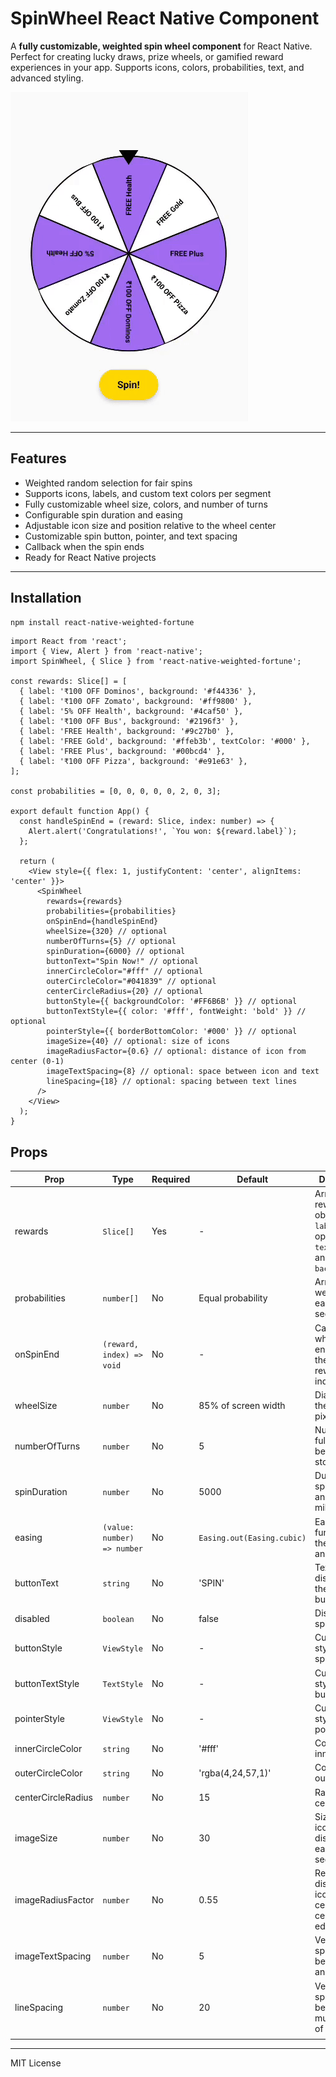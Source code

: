 # SpinWheel React Native Component

A **fully customizable, weighted spin wheel component** for React Native. Perfect for creating lucky draws, prize wheels, or gamified reward experiences in your app. Supports icons, colors, probabilities, text, and advanced styling.

![Demo GIF](https://github.com/Charu1611/Wheel-of-fortune/blob/main/assets/wheel.gif)

---

## Features

- Weighted random selection for fair spins  
- Supports icons, labels, and custom text colors per segment  
- Fully customizable wheel size, colors, and number of turns  
- Configurable spin duration and easing  
- Adjustable icon size and position relative to the wheel center  
- Customizable spin button, pointer, and text spacing  
- Callback when the spin ends  
- Ready for React Native projects

---

## Installation

```sh
npm install react-native-weighted-fortune


```

```tsx
import React from 'react';
import { View, Alert } from 'react-native';
import SpinWheel, { Slice } from 'react-native-weighted-fortune';

const rewards: Slice[] = [
  { label: '₹100 OFF Dominos', background: '#f44336' },
  { label: '₹100 OFF Zomato', background: '#ff9800' },
  { label: '5% OFF Health', background: '#4caf50' },
  { label: '₹100 OFF Bus', background: '#2196f3' },
  { label: 'FREE Health', background: '#9c27b0' },
  { label: 'FREE Gold', background: '#ffeb3b', textColor: '#000' },
  { label: 'FREE Plus', background: '#00bcd4' },
  { label: '₹100 OFF Pizza', background: '#e91e63' },
];

const probabilities = [0, 0, 0, 0, 0, 2, 0, 3];

export default function App() {
  const handleSpinEnd = (reward: Slice, index: number) => {
    Alert.alert('Congratulations!', `You won: ${reward.label}`);
  };

  return (
    <View style={{ flex: 1, justifyContent: 'center', alignItems: 'center' }}>
      <SpinWheel
        rewards={rewards}
        probabilities={probabilities}
        onSpinEnd={handleSpinEnd}
        wheelSize={320} // optional
        numberOfTurns={5} // optional
        spinDuration={6000} // optional
        buttonText="Spin Now!" // optional
        innerCircleColor="#fff" // optional
        outerCircleColor="#041839" // optional
        centerCircleRadius={20} // optional
        buttonStyle={{ backgroundColor: '#FF6B6B' }} // optional
        buttonTextStyle={{ color: '#fff', fontWeight: 'bold' }} // optional
        pointerStyle={{ borderBottomColor: '#000' }} // optional
        imageSize={40} // optional: size of icons
        imageRadiusFactor={0.6} // optional: distance of icon from center (0-1)
        imageTextSpacing={8} // optional: space between icon and text
        lineSpacing={18} // optional: spacing between text lines
      />
    </View>
  );
}

```

## Props

| Prop               | Type                        | Required | Default                    | Description                                                                           |
| ------------------ | --------------------------- | -------- | -------------------------- | ------------------------------------------------------------------------------------- |
| rewards            | `Slice[]`                   | Yes      | -                          | Array of reward objects with `label`, optional `icon`, `textColor`, and `background`. |
| probabilities      | `number[]`                  | No       | Equal probability          | Array of weights for each segment.                                                    |
| onSpinEnd          | `(reward, index) => void`   | No       | -                          | Callback fired when spin ends, returns the selected reward & index.                   |
| wheelSize          | `number`                    | No       | 85% of screen width        | Diameter of the wheel in pixels.                                                      |
| numberOfTurns      | `number`                    | No       | 5                          | Number of full spins before stopping.                                                 |
| spinDuration       | `number`                    | No       | 5000                       | Duration of spin animation in milliseconds.                                           |
| easing             | `(value: number) => number` | No       | `Easing.out(Easing.cubic)` | Easing function for the spin animation.                                               |
| buttonText         | `string`                    | No       | 'SPIN'                     | Text displayed on the spin button.                                                    |
| disabled           | `boolean`                   | No       | false                      | Disable the spin button.                                                              |
| buttonStyle        | `ViewStyle`                 | No       | -                          | Custom styles for the spin button.                                                    |
| buttonTextStyle    | `TextStyle`                 | No       | -                          | Custom styles for the button text.                                                    |
| pointerStyle       | `ViewStyle`                 | No       | -                          | Custom styles for the pointer/notch.                                                  |
| innerCircleColor   | `string`                    | No       | '#fff'                     | Color of the inner circle.                                                            |
| outerCircleColor   | `string`                    | No       | 'rgba(4,24,57,1)'          | Color of the outer wheel.                                                             |
| centerCircleRadius | `number`                    | No       | 15                         | Radius of the center circle.                                                          |
| imageSize          | `number`                    | No       | 30                         | Size of the icon displayed in each segment.                                           |
| imageRadiusFactor  | `number`                    | No       | 0.55                       | Relative distance of icon from center (0 = center, 1 = edge).                         |
| imageTextSpacing   | `number`                    | No       | 5                          | Vertical spacing between icon and text label.                                         |
| lineSpacing        | `number`                    | No       | 20                         | Vertical spacing between multiple lines of text.                                      |
                                                    |

---

MIT License
